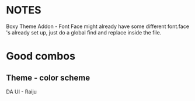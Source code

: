 # NOTES
Boxy Theme Addon - Font Face might already have some different font.face 's already set up, just do a global find and replace inside the file.

# Good combos
Theme - color scheme
--------------------
DA UI - Raiju

